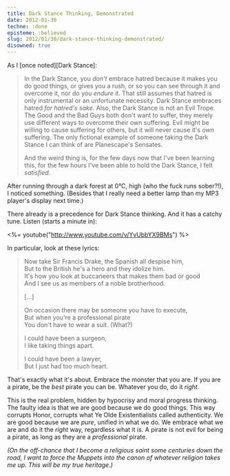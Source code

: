```yaml
---
title: Dark Stance Thinking, Demonstrated
date: 2012-01-30
techne: :done
episteme: :believed
slug: 2012/01/30/dark-stance-thinking-demonstrated/
disowned: true
---
```


As I [once noted][Dark Stance]:

> In the Dark Stance, you *don't* embrace hatred because it makes you do good things, or gives you a rush, or so you can see through it and overcome it, nor do you *endure* it. That still assumes that hatred is only instrumental or an unfortunate necessity. Dark Stance embraces hatred *for hatred's sake*. Also, the Dark Stance is not an Evil Trope. The Good and the Bad Guys both don't want to suffer, they merely use different ways to overcome their own suffering. Evil might be willing to cause suffering for others, but it will never cause it's *own* suffering. The only fictional example of someone taking the Dark Stance I can think of are Planescape's Sensates.
> 
> And the weird thing is, for the few days now that I've been learning this, for the few hours I've been able to hold the Dark Stance, I felt *satisfied*. 

After running through a dark forest at 0°C, high (who the fuck runs sober?!), I noticed something. (Besides that I really need a better lamp than my MP3 player's display next time.)

There already is a precedence for Dark Stance thinking. And it has a catchy tune. Listen (starts a minute in):

<%= youtube("http://www.youtube.com/v/YvUbbYX9BMs") %>

In particular, look at these lyrics:

> Now take Sir Francis Drake, the Spanish all despise him,  
> But to the British he's a hero and they idolize him.  
> It's how you look at buccaneers that makes them bad or good  
> And I see us as members of a noble brotherhood.  
>
> [...]
> 
> On occasion there may be someone you have to execute,  
> But when you're a professional pirate  
> You don't have to wear a suit. (What?)  
> 
> I could have been a surgeon,  
> I like taking things apart.  
> 
> I could have been a lawyer,  
> But I just had too much heart.  

That's exactly what it's about. Embrace the monster that you are. If you are a pirate, be the *best* pirate you can be. Whatever you do, do it *right*.

This is the real problem, hidden by hypocrisy and moral progress thinking. The faulty idea is that we are good because we do good things. This way corrupts Honor, corrupts what Ye Olde Existentialists called authenticity. We are good because we are *pure*, unified in what we do. We embrace what we are and do it the *right* way, regardless what it is. A pirate is not evil for being a pirate, as long as they are a *professional* pirate.

*(On the off-chance that I become a religious saint some centuries down the road, I want to force the Muppets into the canon of whatever religion takes me up. This will be my true heritage.)*
